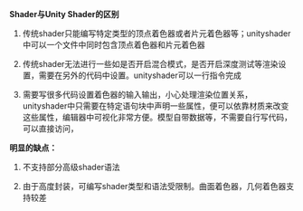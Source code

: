 **Shader与Unity Shader的区别**

1. 传统shader只能编写特定类型的顶点着色器或者片元着色器等；unityshader中可以一个文件中同时包含顶点着色器和片元着色器

2. 传统shader无法进行一些如是否开启混合模式，是否开启深度测试等渲染设置，需要在另外的代码中设置。unityshader可以一行指令完成

3. 需要写很多代码设置着色器的输入输出，小心处理渲染位置关系，unityshader中只需要在特定语句块中声明一些属性，便可以依靠材质来改变这些属性，编辑器中可视化非常方便。模型自带数据等，不需要自行写代码，可以直接访问，



**明显的缺点：**

1. 不支持部分高级shader语法

2. 由于高度封装，可编写shader类型和语法受限制。曲面着色器，几何着色器支持较差

